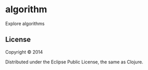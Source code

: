 # algorithm

Explore algorithms

## License

Copyright © 2014 

Distributed under the Eclipse Public License, the same as Clojure.

